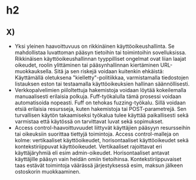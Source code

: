# h2

## X)

- Yksi yleinen haavoittuvuus on rikkinäinen käyttöoikeushallinta. Se mahdollistaa luvattoman pääsyn tietoihin tai toimintoihin sovelluksissa. Rikkinäisen käyttöoikeushallinnan tyyppilliset ongelmat ovat liian laajat oikeudet, roolin ylittäminen tai pääsynhallinnan kiertäminen URL-muokkauksella. Sitä ja sen riskejä voidaan kuitenkin ehkäistä: Käyttämällä oletuksena "kielletty"-politiikkaa, varmistamalla tiedostojen listauksen eston tai testaamalla käyttöoikeuksien hallinan säännöllisesti.
- Verkkopalvelimien piiloltettuja hakemistoja voidaan löytää kokeilemalla manuaalisesti erilaisia polkuja. Fuff-työkalulla tämä prosessi voidaan automatisoida nopeasti. Fuff on tehokas fuzzing-työkalu. Sillä voidaan etsiä erilaisia resursseja, kuten hakemistoja tai POST-parametrejä. Sen turvallisen käytön takaamiseksi työkalua tulee käyttää paikallisesti sekä varmistaa että käytössä on tarvittavat luvat sekä sopimukset.
- Access control-haavoittuvuudet liittyvät käyttäjien pääsyyn resursseihin tai oikeuksiin suorittaa tiettyjä toimintoja. Access control-malleja on kolme: vertikaaliset käyttöoikeudet, horisontaaliset käyttöoikeudet sekä kontekstiriippuvat käyttöoikeudet. Vertikaaliset rajoittavat eri käyttäjäryhmiä eli esim admin-oikeudet. Horisontaaliset antavat käyttäjille pääsyn vain heidän omiin tietoihinsa. Kontekstiriippuvaiset taas estävät toimintoja väärässä järjestyksessä esim, maksun jälkeen ostoskorin muokkaaminen. 
